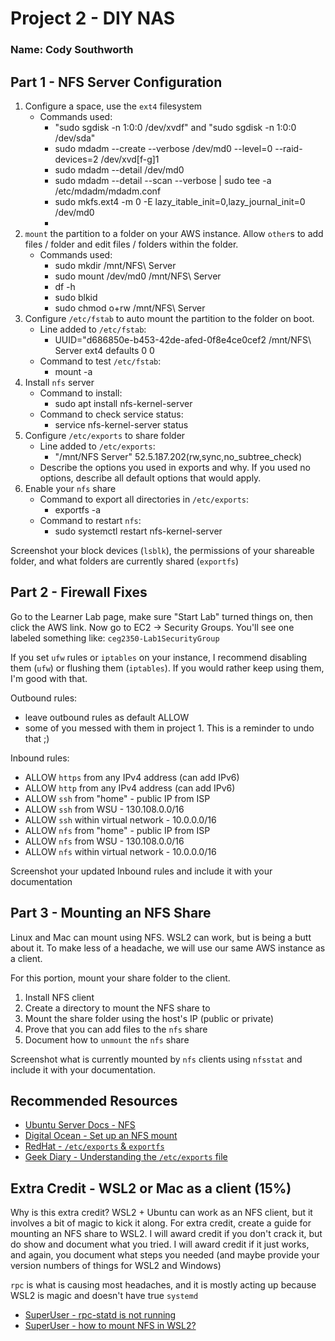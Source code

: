 # Project 2 - DIY NAS

### Name: Cody Southworth

## Part 1 - NFS Server Configuration

1. Configure a space, use the `ext4` filesystem
    - Commands used:
        - "sudo sgdisk -n 1:0:0 /dev/xvdf" and "sudo sgdisk -n 1:0:0 /dev/sda"
        - sudo mdadm --create --verbose /dev/md0 --level=0 --raid-devices=2 /dev/xvd[f-g]1
        - sudo mdadm --detail /dev/md0
        - sudo mdadm --detail --scan --verbose | sudo tee -a /etc/mdadm/mdadm.conf
        - sudo mkfs.ext4 -m 0 -E lazy_itable_init=0,lazy_journal_init=0 /dev/md0
        - 
2. `mount` the partition to a folder on your AWS instance.  Allow `other`s to add files / folder and edit files / folders within the folder.
    - Commands used:
        - sudo mkdir /mnt/NFS\ Server
        - sudo mount /dev/md0 /mnt/NFS\ Server
        - df -h
        - sudo blkid
        - sudo chmod o+rw /mnt/NFS\ Server
3. Configure `/etc/fstab` to auto mount the partition to the folder on boot.
    - Line added to `/etc/fstab`:
        - UUID="d686850e-b453-42de-afed-0f8e4ce0cef2 /mnt/NFS\ Server ext4 defaults 0 0
    - Command to test `/etc/fstab`:
        - mount -a
3. Install `nfs` server 
    - Command to install:
        - sudo apt install nfs-kernel-server
    - Command to check service status:
        - service nfs-kernel-server status
4. Configure `/etc/exports` to share folder
    - Line added to `/etc/exports`:
        - "/mnt/NFS Server" 52.5.187.202(rw,sync,no_subtree_check)
    - Describe the options you used in exports and why.  If you used no options, describe all default options that would apply.
5. Enable your `nfs` share
    - Command to export all directories in `/etc/exports`:
        - exportfs -a 
    - Command to restart `nfs`:
        - sudo systemctl restart nfs-kernel-server

Screenshot your block devices (`lsblk`), the permissions of your shareable folder, and what folders are currently shared (`exportfs`)

## Part 2 - Firewall Fixes

Go to the Learner Lab page, make sure "Start Lab" turned things on, then click the AWS link.  Now go to EC2 -> Security Groups.  You'll see one labeled something like: `ceg2350-Lab1SecurityGroup`

If you set `ufw` rules or `iptables` on your instance, I recommend disabling them (`ufw`) or flushing them (`iptables`).  If you would rather keep using them, I'm good with that.

Outbound rules: 
- leave outbound rules as default ALLOW
- some of you messed with them in project 1.  This is a reminder to undo that ;)

Inbound rules:
- ALLOW `https` from any IPv4 address (can add IPv6)
- ALLOW `http` from any IPv4 address (can add IPv6)
- ALLOW `ssh` from "home" - public IP from ISP
- ALLOW `ssh` from WSU - 130.108.0.0/16
- ALLOW `ssh` within virtual network - 10.0.0.0/16
- ALLOW `nfs` from "home" - public IP from ISP
- ALLOW `nfs` from WSU - 130.108.0.0/16
- ALLOW `nfs` within virtual network - 10.0.0.0/16

Screenshot your updated Inbound rules and include it with your documentation

## Part 3 - Mounting an NFS Share

Linux and Mac can mount using NFS.  WSL2 can work, but is being a butt about it.  To make less of a headache, we will use our same AWS instance as a client.

For this portion, mount your share folder to the client.

1. Install NFS client
2. Create a directory to mount the NFS share to
3. Mount the share folder using the host's IP (public or private)
4. Prove that you can add files to the `nfs` share
5. Document how to `unmount` the `nfs` share

Screenshot what is currently mounted by `nfs` clients using `nfsstat` and include it with your documentation.

## Recommended Resources

- [Ubuntu Server Docs - NFS](https://ubuntu.com/server/docs/service-nfs)
- [Digital Ocean - Set up an NFS mount](https://www.digitalocean.com/community/tutorials/how-to-set-up-an-nfs-mount-on-ubuntu-20-04)
- [RedHat - `/etc/exports` & `exportfs`](https://access.redhat.com/documentation/en-us/red_hat_enterprise_linux/5/html/deployment_guide/s1-nfs-server-config-exports) 
- [Geek Diary - Understanding the `/etc/exports` file](https://www.thegeekdiary.com/understanding-the-etc-exports-file/)

## Extra Credit - WSL2 or Mac as a client (15%)

Why is this extra credit?  WSL2 + Ubuntu can work as an NFS client, but it involves a bit of magic to kick it along.  For extra credit, create a guide for mounting an NFS share to WSL2.  I will award credit if you don't crack it, but do show and document what you tried.  I will award credit if it just works, and again, you document what steps you needed (and maybe provide your version numbers of things for WSL2 and Windows)

`rpc` is what is causing most headaches, and it is mostly acting up because WSL2 is magic and doesn't have true `systemd`

- [SuperUser - rpc-statd is not running](https://superuser.com/questions/657071/mount-nfs-rpc-statd-is-not-running-but-is-required-for-remote-locking)
- [SuperUser - how to mount NFS in WSL2?](https://superuser.com/questions/1667722/how-to-mount-an-nfs-share-on-wsl2)
